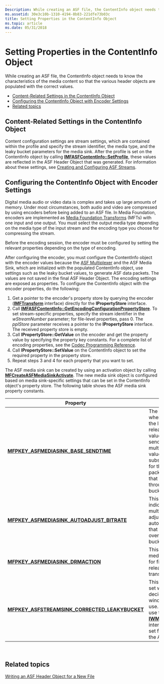 ```yaml
---
Description: While creating an ASF file, the ContentInfo object needs to know the characteristics of the media content so that the various header objects are populated with the correct values.
ms.assetid: 30e3c10b-1310-4194-8b83-221dfe73b03c
title: Setting Properties in the ContentInfo Object
ms.topic: article
ms.date: 05/31/2018
---
```


# Setting Properties in the ContentInfo Object

While creating an ASF file, the ContentInfo object needs to know the characteristics of the media content so that the various header objects are populated with the correct values.

-   [Content-Related Settings in the ContentInfo Object](#content-related-settings-in-the-contentinfo-object)
-   [Configuring the ContentInfo Object with Encoder Settings](#configuring-the-contentinfo-object-with-encoder-settings)
-   [Related topics](#related-topics)

## Content-Related Settings in the ContentInfo Object

Content configuration settings are stream settings, which are contained within the profile and specify the stream identifier, the media type, and the leaky bucket parameters for the media sink. After the profile is set on the ContentInfo object by calling [**IMFASFContentInfo::SetProfile**](/windows/desktop/api/wmcontainer/nf-wmcontainer-imfasfcontentinfo-setprofile), these values are reflected in the ASF Header Object that was generated. For information about these settings, see [Creating and Configuring ASF Streams](creating-and-configuring-asf-streams.md).

## Configuring the ContentInfo Object with Encoder Settings

Digital media audio or video data is complex and takes up large amounts of memory. Under most circumstances, both audio and video are compressed by using encoders before being added to an ASF file. In Media Foundation, encoders are implemented as [Media Foundation Transforms](media-foundation-transforms.md) (MFTs) with one input and one output. You must select the output media type depending on the media type of the input stream and the encoding type you choose for compressing the stream.

Before the encoding session, the encoder must be configured by setting the relevant properties depending on the type of encoding.

After configuring the encoder, you must configure the ContentInfo object with the encoder values because the [ASF Multiplexer](asf-multiplexer.md) and the ASF Media Sink, which are initialized with the populated ContentInfo object, use settings such as the leaky bucket values, to generate ASF data packets. The values are not saved in the final ASF Header Object. The encoding settings are exposed as properties. To configure the ContentInfo object with the encoder properties, do the following:

1.  Get a pointer to the encoder's property store by querying the encoder ([**IMFTransform**](/windows/desktop/api/mftransform/nn-mftransform-imftransform) interface) directly for the **IPropertyStore** interface.
2.  Call [**IMFASFContentInfo::GetEncodingConfigurationPropertyStore**](/windows/desktop/api/wmcontainer/nf-wmcontainer-imfasfcontentinfo-getencodingconfigurationpropertystore). To set stream-specific properties, specify the stream identifier in the *wStreamNumber* parameter; for file-level properties, pass 0. The *ppIStore* parameter receives a pointer to the **IPropertyStore** interface. The received property store is empty.
3.  Call **IPropertyStore::GetValue** on the encoder and get the property value by specifying the property key constants. For a complete list of encoding properties, see the [Codec Programming Reference](/previous-versions//aa384554(v=vs.85)).
4.  Call **IPropertyStore::SetValue** on the ContentInfo object to set the required property in the property store.
5.  Repeat steps 3 and 4 for each property that you want to set.

The ASF media sink can be created by using an activation object by calling [**MFCreateASFMediaSinkActivate**](/windows/desktop/api/wmcontainer/nf-wmcontainer-mfcreateasfmediasinkactivate). The new media sink object is configured based on media sink-specific settings that can be set in the ContentInfo object's property store. The following table shows the ASF media sink property constants.



| Property                                                                                                     | Description                                                                                                                                                                                                                                                                                           |
|--------------------------------------------------------------------------------------------------------------|-------------------------------------------------------------------------------------------------------------------------------------------------------------------------------------------------------------------------------------------------------------------------------------------------------|
| [**MFPKEY\_ASFMEDIASINK\_BASE\_SENDTIME**](mfpkey-asfmediasink-base-sendtime-property.md)                   | The send time indicates when the payload inside the leaky bucket will be released. This property value indicates the first send time. The multiplexer uses this value to calculate the subsequent send times for the generated packets and ensures that data flows steadily through the leaky bucket. |
| [**MFPKEY\_ASFMEDIASINK\_AUTOADJUST\_BITRATE**](mfpkey-asfmediasink-autoadjust-bitrate-property.md)         | This **BOOL** value indicates whether the multiplexer needs to adjust the bit rate automatically to ensure that data does not overflow the leaky bucket.                                                                                                                                              |
| [**MFPKEY\_ASFMEDIASINK\_DRMACTION**](mfpkey-asfmediasink-drmaction-property.md)                            | This indicates the ASF media sink DRM action for file generation. In this release, only DRM transcode is supported.                                                                                                                                                                                   |
| [**MFPKEY\_ASFSTREAMSINK\_CORRECTED\_LEAKYBUCKET**](mfpkey-asfstreamsink-corrected-leakybucket-property.md) | This property must be set when the encoder decides which buffer window and bit rate to use. To set these values, use the [**IWMCodecLeakyBucket**](/windows/desktop/api/wmcodecdsp/nn-wmcodecdsp-iwmcodecleakybucket) interface. This must be set for each stream in the ASF file.                                                     |



 

## Related topics

<dl> <dt>

[Writing an ASF Header Object for a New File](writing-an-asf-header-object-for-a-new-file.md)
</dt> </dl>

 

 